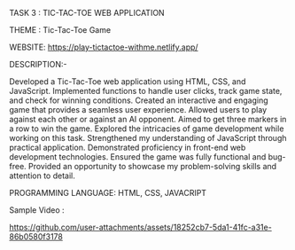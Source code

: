 TASK 3 : TIC-TAC-TOE WEB APPLICATION

THEME : Tic-Tac-Toe Game

WEBSITE: https://play-tictactoe-withme.netlify.app/

DESCRIPTION:-

Developed a Tic-Tac-Toe web application using HTML, CSS, and JavaScript.
Implemented functions to handle user clicks, track game state, and check for winning conditions.
Created an interactive and engaging game that provides a seamless user experience.
Allowed users to play against each other or against an AI opponent.
Aimed to get three markers in a row to win the game.
Explored the intricacies of game development while working on this task.
Strengthened my understanding of JavaScript through practical application.
Demonstrated proficiency in front-end web development technologies.
Ensured the game was fully functional and bug-free.
Provided an opportunity to showcase my problem-solving skills and attention to detail.


PROGRAMMING LANGUAGE: HTML, CSS, JAVACRIPT

Sample Video :

https://github.com/user-attachments/assets/18252cb7-5da1-41fc-a31e-86b0580f3178

